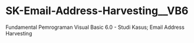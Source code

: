 # SK-Email-Address-Harvesting__VB6
Fundamental Pemrograman Visual Basic 6.0 - Studi Kasus; Email Address Harvesting
